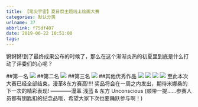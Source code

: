 ```yaml
---
title: 【笔尖宇宙】夏日祭主题线上绘画大赛
categories: 默认分类
urlname: 37
abbrlink: f75df407
date: 2019-06-22 10:51:00
tags:
---
```

<!--markdown-->锵锵锵!到了最终成果公布的时候了，那么在这个渐渐炎热的初夏里到底是什么打动了评委们的心呢？
##第一名
![](https://pic1.superbed.cn/item/5d0e1adb451253d1782d0530.jpg)
##第二名
![](https://pic.superbed.cn/item/5d0e1adb451253d1782d0532.jpg)
##第三名
![](https://pic2.superbed.cn/item/5d0e1adb451253d1782d0534.jpg)
##其他优秀作品
![](https://pic.superbed.cn/item/5d0e1adb451253d1782d0536.jpg)
![](https://pic2.superbed.cn/item/5d0e1adb451253d1782d052e.jpg)
![](https://pic1.superbed.cn/item/5d0e1ade451253d1782d05e6.jpg)
![](https://pic1.superbed.cn/item/5d0e1ade451253d1782d05e4.jpg)
至此本次大赛已经全部结束。漫革&东方赛高!!!!
奖品将会在一周之内发出，期待米娜桑的下一次的精彩表现!
————漫革 浅蓝 & 东方 Unconscious
(顺带一提......参赛人员都有钥匙扣的纪念品哦，希望大家下次也要踊跃参与啊！)